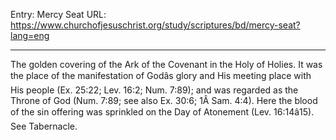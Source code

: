 Entry: Mercy Seat
URL: https://www.churchofjesuschrist.org/study/scriptures/bd/mercy-seat?lang=eng

---

The golden covering of the Ark of the Covenant in the Holy of Holies. It was the place of the manifestation of Godâs glory and His meeting place with His people (Ex. 25:22; Lev. 16:2; Num. 7:89); and was regarded as the Throne of God (Num. 7:89; see also Ex. 30:6; 1Â Sam. 4:4). Here the blood of the sin offering was sprinkled on the Day of Atonement (Lev. 16:14â15). See Tabernacle.
